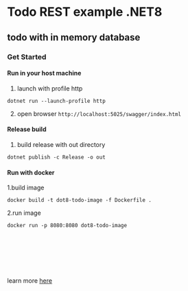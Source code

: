 # Todo REST example .NET8
## todo with in memory database


### Get Started

#### Run in your host machine
1. launch with profile http
```
dotnet run --launch-profile http
```
2. open browser `http://localhost:5025/swagger/index.html`



#### Release build 
1. build release with out directory
```
dotnet publish -c Release -o out
```

#### Run with docker
1.build image
```
docker build -t dot8-todo-image -f Dockerfile .
```

2.run image
```
docker run -p 8080:8080 dot8-todo-image
```

\
&nbsp;
\
&nbsp;
\
&nbsp;
\
&nbsp;

learn more [here](https://learn.microsoft.com/en-us/aspnet/core/tutorials/min-web-api?view=aspnetcore-8.0&tabs=visual-studio)